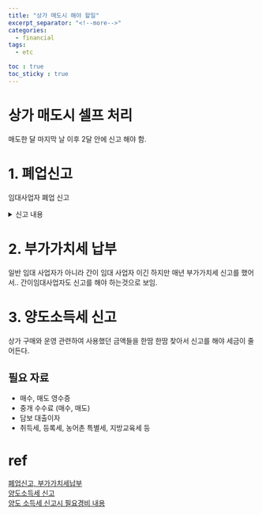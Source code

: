```yaml
---
title: "상가 매도시 해야 할일"
excerpt_separator: "<!--more-->"
categories:
  - financial
tags:
  - etc

toc : true
toc_sticky : true
---
```


# 상가 매도시 셀프 처리
매도한 달 마지막 날 이후 2달 안에 신고 해야 함. 


# 1. 폐업신고
  임대사업자 폐업 신고
  
  <details>
  <summary>신고 내용</summary>
  홈텍스 -> 국세증명, 사업자등록, 세금관련 신청 신고 -> 사업자 등록신청, 정정, 휴폐업,-> 휴폐업, 재개업 신고 -> 휴폐업 신고
  
  ![image](https://github.com/younlea/younlea.github.io/assets/1435846/17016eeb-da1c-4713-be79-828ef5aa29fd)    
  사업자 등록증, 상가 매매 계약서(포괄 양도 양수 계약서)를 첨부    

  ![image](https://github.com/younlea/younlea.github.io/assets/1435846/46705f11-1c4c-40ad-9211-5148e9ef70b8)    
  10~20분 기다리면 결과 확인된다고 함.    
  ![image](https://github.com/younlea/younlea.github.io/assets/1435846/8e6f3b75-399b-4bdf-a3cd-affcb34ba4c4)    
  <!-- summary 아래 한칸 공백 두어야함 -->

  </details>

  
# 2. 부가가치세 납부
  일반 임대 사업자가 아니라 간이 임대 사업자 이긴 하지만 매년 부가가치세 신고를 했어서..
  간이임대사업자도 신고를 해야 하는것으로 보임. 
    
# 3. 양도소득세 신고
  상가 구매와 운영 관련하여 사용했던 금액들을 한땀 한땀 찾아서 신고를 해야 세금이 줄어든다. 
  
## 필요 자료
- 매수, 매도 영수증
- 중개 수수료 (매수, 매도)
- 담보 대출이자
- 취득세, 등록세, 농어촌 특별세, 지방교육세 등





# ref
[폐업신고, 부가가치세납부](https://blog.naver.com/rodoss7/223237527161)    
[양도소득세 신고](https://blog.naver.com/rodoss7/223240676749)    
[양도 소득세 신고시 필요경비 내용](https://blog.naver.com/realrealty119/223117923325)    
